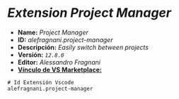 <!-- Autor: Daniel Benjamin Perez Morales -->
<!-- GitHub: https://github.com/DanielBenjaminPerezMoralesDev13 -->
<!-- Gitlab: https://gitlab.com/DanielBenjaminPerezMoralesDev13 -->
<!-- Correo electrónico: danielperezdev@proton.me -->

# ***Extension Project Manager***

- **Name:** *Project Manager*
- **ID:** *alefragnani.project-manager*
- **Descripción:** *Easily switch between projects*
- **Versión:** *`12.8.0`*
- **Editor:** *Alessandro Fragnani*
- **[Vínculo de VS Marketplace:](https://marketplace.visualstudio.com/items?itemName=alefragnani.project-manager "https://marketplace.visualstudio.com/items?itemName=alefragnani.project-manager")**

```plaintext
# Id Extensión Vscode
alefragnani.project-manager
```
